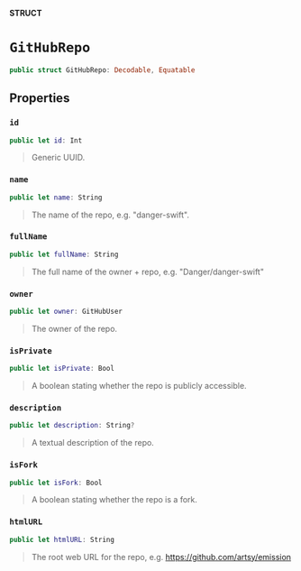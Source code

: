 **STRUCT**

# `GitHubRepo`

```swift
public struct GitHubRepo: Decodable, Equatable
```

## Properties
### `id`

```swift
public let id: Int
```

> Generic UUID.

### `name`

```swift
public let name: String
```

> The name of the repo, e.g. "danger-swift".

### `fullName`

```swift
public let fullName: String
```

> The full name of the owner + repo, e.g. "Danger/danger-swift"

### `owner`

```swift
public let owner: GitHubUser
```

> The owner of the repo.

### `isPrivate`

```swift
public let isPrivate: Bool
```

> A boolean stating whether the repo is publicly accessible.

### `description`

```swift
public let description: String?
```

> A textual description of the repo.

### `isFork`

```swift
public let isFork: Bool
```

> A boolean stating whether the repo is a fork.

### `htmlURL`

```swift
public let htmlURL: String
```

> The root web URL for the repo, e.g. https://github.com/artsy/emission
